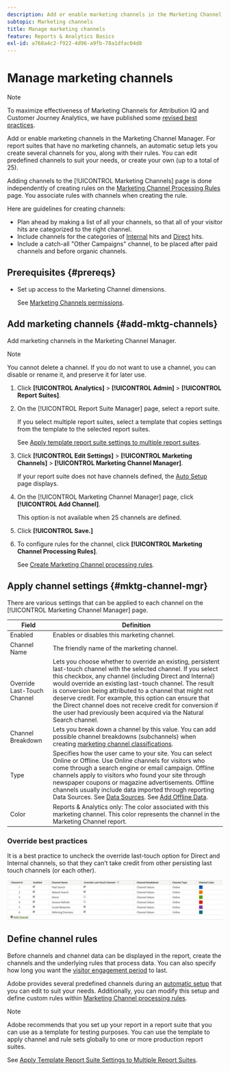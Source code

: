 ```yaml
---
description: Add or enable marketing channels in the Marketing Channel Manager. For report suites that have no marketing channels, an automatic setup lets you create several channels for you, along with their rules. You can edit predefined channels to suit your needs, or create your own (up to a total of 25).
subtopic: Marketing channels
title: Manage marketing channels
feature: Reports & Analytics Basics
exl-id: a768a4c2-f922-4d96-a9fb-78a1dfac04d8
---
```

# Manage marketing channels

>[!NOTE]
>
>To maximize effectiveness of Marketing Channels for Attribution IQ and Customer Journey Analytics, we have published some [revised best practices](/help/components/c-marketing-channels/mchannel-best-practices.md).

Add or enable marketing channels in the Marketing Channel Manager. For report suites that have no marketing channels, an automatic setup lets you create several channels for you, along with their rules. You can edit predefined channels to suit your needs, or create your own (up to a total of 25).

Adding channels to the [!UICONTROL Marketing Channels] page is done independently of creating rules on the [Marketing Channel Processing Rules](/help/components/c-marketing-channels/c-rules.md) page. You associate rules with channels when creating the rule.

Here are guidelines for creating channels:

* Plan ahead by making a list of all your channels, so that all of your visitor hits are categorized to the right channel.
* Include channels for the categories of [Internal](/help/components/c-marketing-channels/c-rules.md) hits and [Direct](/help/components/c-marketing-channels/c-rules.md) hits.
* Include a catch-all "Other Campaigns" channel, to be placed after paid channels and before organic channels.


## Prerequisites {#prereqs}

* Set up access to the Marketing Channel dimensions.

  See [Marketing Channels permissions](/help/components/c-marketing-channels/c-channel-report-access.md).

## Add marketing channels {#add-mktg-channels}

Add marketing channels in the Marketing Channel Manager.

>[!NOTE]
>
>You cannot delete a channel. If you do not want to use a channel, you can disable or rename it, and preserve it for later use.

1. Click **[!UICONTROL Analytics]** > **[!UICONTROL Admin]** > **[!UICONTROL Report Suites]**.
1. On the [!UICONTROL Report Suite Manager] page, select a report suite.

   If you select multiple report suites, select a template that copies settings from the template to the selected report suites.

   See [Apply template report suite settings to multiple report suites](/help/components/c-marketing-channels/c-getting-started-mchannel.md).

1. Click **[!UICONTROL Edit Settings]** > **[!UICONTROL Marketing Channels]** > **[!UICONTROL Marketing Channel Manager]**.

   If your report suite does not have channels defined, the [Auto Setup](/help/components/c-marketing-channels/c-getting-started-mchannel.md) page displays.

1. On the [!UICONTROL Marketing Channel Manager] page, click **[!UICONTROL Add Channel]**.

   This option is not available when 25 channels are defined.

1. Click **[!UICONTROL Save.]**
1. To configure rules for the channel, click **[!UICONTROL Marketing Channel Processing Rules]**.

   See [Create Marketing Channel processing rules](/help/components/c-marketing-channels/c-rules.md).

## Apply channel settings {#mktg-channel-mgr}

There are various settings that can be applied to each channel on the [!UICONTROL Marketing Channel Manager] page.

| Field  | Definition  |
|--- |--- |
|Enabled|Enables or disables this marketing channel.|
|Channel Name|The friendly name of the marketing channel.|
|Override Last-Touch Channel|Lets you choose whether to override an existing, persistent last-touch channel with the selected channel. If you select this checkbox, any channel (including Direct and Internal) would override an existing last-touch channel. The result is conversion being attributed to a channel that might not deserve credit. For example, this option can ensure that the Direct channel does not receive credit for conversion if the user had previously been acquired via the Natural Search channel.|
|Channel Breakdown|Lets you break down a channel by this value. You can add possible channel breakdowns (subchannels) when creating [marketing channel classifications](/help/components/c-marketing-channels/classifictions-mchannel.md).|
|Type|Specifies how the user came to your site. You can select Online or Offline. Use Online channels for visitors who come through a search engine or email campaign. Offline channels apply to visitors who found your site through newspaper coupons or magazine advertisements. Offline channels usually include data imported through reporting Data Sources. See [Data Sources](https://experienceleague.adobe.com/docs/analytics/import/data-sources/datasrc-home.html). See [Add Offline Data](/help/components/c-marketing-channels/c-getting-started-mchannel.md).|
|Color|Reports & Analytics only: The color associated with this marketing channel. This color represents the channel in the  Marketing Channel report.|

### Override best practices

It is a best practice to uncheck the override last-touch option for Direct and Internal channels, so that they can’t take credit from other persisting last touch channels (or each other). 

![](assets/int-channel2.png)

## Define channel rules

Before channels and channel data can be displayed in the report, create the channels and the underlying rules that process data. You can also specify how long you want the [visitor engagement period](/help/components/c-marketing-channels/visitor-engagement.md) to last. 

Adobe provides several predefined channels during an [automatic setup](/help/components/c-marketing-channels/c-getting-started-mchannel.md) that you can edit to suit your needs. Additionally, you can modify this setup and define custom rules within [Marketing Channel processing rules](/help/components/c-marketing-channels/c-rules.md).

>[!NOTE]
>
>Adobe recommends that you set up your report in a report suite that you can use as a template for testing purposes. You can use the template to apply channel and rule sets globally to one or more production report suites.
>
>See [Apply Template Report Suite Settings to Multiple Report Suites](/help/components/c-marketing-channels/c-getting-started-mchannel.md).
